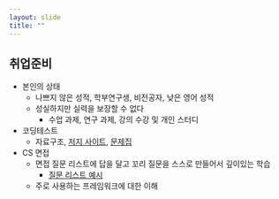 ```yaml
---
layout: slide
title: ""
---
```


## 취업준비
- 본인의 상태
	- 나쁘지 않은 성적, 학부연구생, 비전공자, 낮은 영어 성적
	- 성실하지만 실력을 보장할 수 없다
		- 수업 과제, 연구 과제, 강의 수강 및 개인 스터디
- 코딩테스트
	- 자료구조, [저지 사이트](https://boj.kr), [문제집](https://code.plus/courses/1)
- CS 면접
	- 면접 질문 리스트에 답을 달고 꼬리 질문을 스스로 만들어서 깊이있는 학습
		- [질문 리스트 예시](https://github.com/JaeYeopHan/Interview_Question_for_Beginner)
	- 주로 사용하는 프레임워크에 대한 이해
